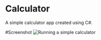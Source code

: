 # Calculator
A simple calculator app created using C#.

#Screenshot
<img src="/Screenshot/screenshot.png" alt="Running a simple calculator">
